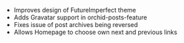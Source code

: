 ---
---

- Improves design of FutureImperfect theme
- Adds Gravatar support in orchid-posts-feature
- Fixes issue of post archives being reversed
- Allows Homepage to choose own next and previous links
